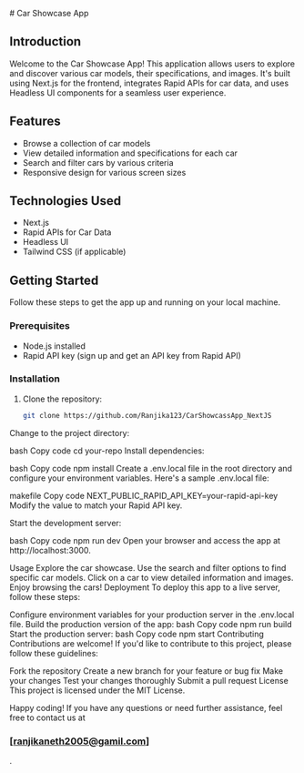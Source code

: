 
 # Car Showcase App

## Introduction
Welcome to the Car Showcase App! This application allows users to explore and discover various car models, their specifications, and images. It's built using Next.js for the frontend, integrates Rapid APIs for car data, and uses Headless UI components for a seamless user experience.

## Features
- Browse a collection of car models
- View detailed information and specifications for each car
- Search and filter cars by various criteria
- Responsive design for various screen sizes

## Technologies Used
- Next.js
- Rapid APIs for Car Data
- Headless UI
- Tailwind CSS (if applicable)


## Getting Started
Follow these steps to get the app up and running on your local machine.

### Prerequisites
- Node.js installed
- Rapid API key (sign up and get an API key from Rapid API)


### Installation
1. Clone the repository:
   ```bash
   git clone https://github.com/Ranjika123/CarShowcassApp_NextJS
Change to the project directory:

bash
Copy code
cd your-repo
Install dependencies:

bash
Copy code
npm install
Create a .env.local file in the root directory and configure your environment variables. Here's a sample .env.local file:

makefile
Copy code
NEXT_PUBLIC_RAPID_API_KEY=your-rapid-api-key
Modify the value to match your Rapid API key.

Start the development server:

bash
Copy code
npm run dev
Open your browser and access the app at http://localhost:3000.

Usage
Explore the car showcase.
Use the search and filter options to find specific car models.
Click on a car to view detailed information and images.
Enjoy browsing the cars!
Deployment
To deploy this app to a live server, follow these steps:

Configure environment variables for your production server in the .env.local file.
Build the production version of the app:
bash
Copy code
npm run build
Start the production server:
bash
Copy code
npm start
Contributing
Contributions are welcome! If you'd like to contribute to this project, please follow these guidelines:

Fork the repository
Create a new branch for your feature or bug fix
Make your changes
Test your changes thoroughly
Submit a pull request
License
This project is licensed under the MIT License.

Happy coding! If you have any questions or need further assistance, feel free to contact us at<h3> [ranjikaneth2005@gamil.com]</h3>.
